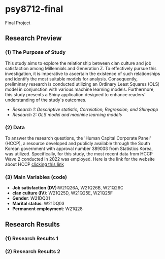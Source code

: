 # psy8712-final
Final Project

## Research Preview
### (1) The Purpose of Study
This study aims to explore the relationship between clan culture and job satisfaction among Millennials and Generation Z. To effectively pursue this investigation, it is imperative to ascertain the existence of such relationships and identify the most suitable models for analysis. Consequently, preliminary research is conducted utilizing an Ordinary Least Squares (OLS) model in conjunction with various machine learning models. Furthermore, this study presents a Shiny application designed to enhance readers' understanding of the study's outcomes.

- *Research 1: Descriptive statistic, Correlation, Regression, and Shinyapp*
- *Research 2: OLS model and machine learning models*

### (2) Data
To answer the research questions, the 'Human Capital Corporate Panel' (HCCP), a resource developed and publicly available through the South Korean government with approval number 389003 from Statistics Korea, was utilized. Specifically, for this study, the most recent data from HCCP Wave 2 conducted in 2022 was employed. Here is the link for the website about HCCP [clicking this link](https://www.krivet.re.kr/eng/eu/eh/euDAADs.jsp)

### (3) Main Variables (code)
- **Job satisfaction (DV)**:W21Q26A, W21Q26B, W21Q26C
- **clan culture (IV)**: W21Q25D, W21Q25E, W21Q25F
- **Gender**: W21DQ01
- **Marital status**: W21DQ03
- **Permanent employment**: W21Q28

## Research Results
### (1) Research Results 1
### (2) Research Results 2

